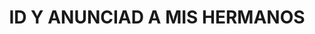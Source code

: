 ---
capo: 0
id: 92
lang: es-es
step: pre
subtitle: ''
tags:
- fin
- pas
- pen
title: ID Y ANUNCIAD A MIS HERMANOS
---